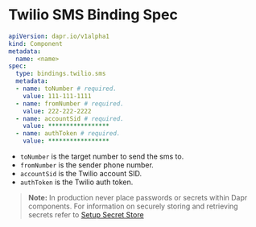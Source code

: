 # Twilio SMS Binding Spec

```yml
apiVersion: dapr.io/v1alpha1
kind: Component
metadata:
  name: <name>
spec:
  type: bindings.twilio.sms
  metadata:
  - name: toNumber # required.
    value: 111-111-1111
  - name: fromNumber # required.
    value: 222-222-2222
  - name: accountSid # required.
    value: *****************
  - name: authToken # required.
    value: *****************
```

- `toNumber` is the target number to send the sms to.
- `fromNumber` is the sender phone number.
- `accountSid` is the Twilio account SID.
- `authToken` is the Twilio auth token.

> **Note:** In production never place passwords or secrets within Dapr components. For information on securely storing and retrieving secrets refer to [Setup Secret Store](../../../howto/setup-secret-store)
